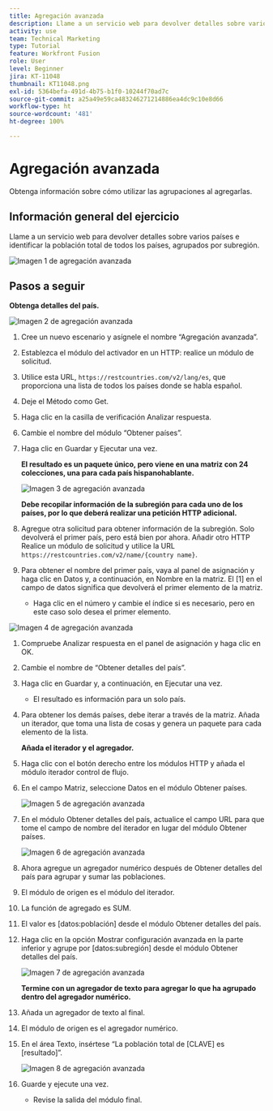 ```yaml
---
title: Agregación avanzada
description: Llame a un servicio web para devolver detalles sobre varios países e identificar la población, agrupada por subregión.
activity: use
team: Technical Marketing
type: Tutorial
feature: Workfront Fusion
role: User
level: Beginner
jira: KT-11048
thumbnail: KT11048.png
exl-id: 5364befa-491d-4b75-b1f0-10244f70ad7c
source-git-commit: a25a49e59ca483246271214886ea4dc9c10e8d66
workflow-type: ht
source-wordcount: '481'
ht-degree: 100%

---
```


# Agregación avanzada

Obtenga información sobre cómo utilizar las agrupaciones al agregarlas.

## Información general del ejercicio

Llame a un servicio web para devolver detalles sobre varios países e identificar la población total de todos los países, agrupados por subregión.

![Imagen 1 de agregación avanzada](../12-exercises/assets/advanced-aggregation-walkthrough-1.png)

## Pasos a seguir

**Obtenga detalles del país.**

![Imagen 2 de agregación avanzada](../12-exercises/assets/advanced-aggregation-walkthrough-2.png)

1. Cree un nuevo escenario y asígnele el nombre “Agregación avanzada”.
1. Establezca el módulo del activador en un HTTP: realice un módulo de solicitud.
1. Utilice esta URL, `https://restcountries.com/v2/lang/es`, que proporciona una lista de todos los países donde se habla español.
1. Deje el Método como Get.
1. Haga clic en la casilla de verificación Analizar respuesta.
1. Cambie el nombre del módulo “Obtener países”.
1. Haga clic en Guardar y Ejecutar una vez.

   **El resultado es un paquete único, pero viene en una matriz con 24 colecciones, una para cada país hispanohablante.**

   ![Imagen 3 de agregación avanzada](../12-exercises/assets/advanced-aggregation-walkthrough-3.png)

   **Debe recopilar información de la subregión para cada uno de los países, por lo que deberá realizar una petición HTTP adicional.**

1. Agregue otra solicitud para obtener información de la subregión. Solo devolverá el primer país, pero está bien por ahora. Añadir otro HTTP Realice un módulo de solicitud y utilice la URL `https://restcountries.com/v2/name/{country name}`.
1. Para obtener el nombre del primer país, vaya al panel de asignación y haga clic en Datos y, a continuación, en Nombre en la matriz. El [1] en el campo de datos significa que devolverá el primer elemento de la matriz.

   + Haga clic en el número y cambie el índice si es necesario, pero en este caso solo desea el primer elemento.

![Imagen 4 de agregación avanzada](../12-exercises/assets/advanced-aggregation-walkthrough-4.png)

1. Compruebe Analizar respuesta en el panel de asignación y haga clic en OK.
1. Cambie el nombre de “Obtener detalles del país”.
1. Haga clic en Guardar y, a continuación, en Ejecutar una vez.

   + El resultado es información para un solo país.

1. Para obtener los demás países, debe iterar a través de la matriz. Añada un iterador, que toma una lista de cosas y genera un paquete para cada elemento de la lista.

   **Añada el iterador y el agregador.**

1. Haga clic con el botón derecho entre los módulos HTTP y añada el módulo iterador control de flujo.
1. En el campo Matriz, seleccione Datos en el módulo Obtener países.

   ![Imagen 5 de agregación avanzada](../12-exercises/assets/advanced-aggregation-walkthrough-5.png)

1. En el módulo Obtener detalles del país, actualice el campo URL para que tome el campo de nombre del iterador en lugar del módulo Obtener países.

   ![Imagen 6 de agregación avanzada](../12-exercises/assets/advanced-aggregation-walkthrough-6.png)

1. Ahora agregue un agregador numérico después de Obtener detalles del país para agrupar y sumar las poblaciones.
1. El módulo de origen es el módulo del iterador.
1. La función de agregado es SUM.
1. El valor es [datos:población] desde el módulo Obtener detalles del país.
1. Haga clic en la opción Mostrar configuración avanzada en la parte inferior y agrupe por [datos:subregión] desde el módulo Obtener detalles del país.

   ![Imagen 7 de agregación avanzada](../12-exercises/assets/advanced-aggregation-walkthrough-7.png)

   **Termine con un agregador de texto para agregar lo que ha agrupado dentro del agregador numérico.**

1. Añada un agregador de texto al final.
1. El módulo de origen es el agregador numérico.
1. En el área Texto, insértese “La población total de [CLAVE] es [resultado]”.

   ![Imagen 8 de agregación avanzada](../12-exercises/assets/advanced-aggregation-walkthrough-8.png)

1. Guarde y ejecute una vez.

   + Revise la salida del módulo final.
